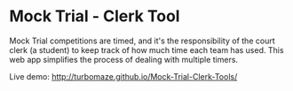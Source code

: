 Mock Trial - Clerk Tool
==================

Mock Trial competitions are timed, and it's the responsibility of the court clerk (a student) to keep track of how much time each team has used. This web app simplifies the process of dealing with multiple timers.

Live demo: http://turbomaze.github.io/Mock-Trial-Clerk-Tools/